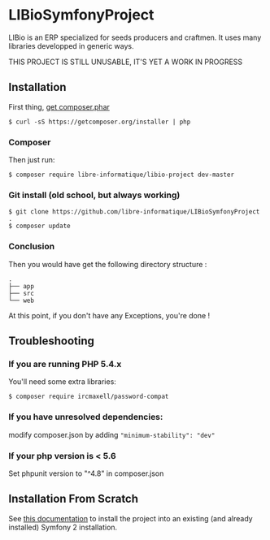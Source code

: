 LIBioSymfonyProject
===================

LIBio is an ERP specialized for seeds producers and craftmen. It uses many libraries developped in generic ways.

THIS PROJECT IS STILL UNUSABLE, IT'S YET A WORK IN PROGRESS

Installation
------------

First thing, [get composer.phar](https://getcomposer.org/download/)

```
$ curl -sS https://getcomposer.org/installer | php
```

### Composer

Then just run:

```
$ composer require libre-informatique/libio-project dev-master
```

### Git install (old school, but always working)

```
$ git clone https://github.com/libre-informatique/LIBioSymfonyProject .
$ composer update
```

### Conclusion

Then you would have get the following directory structure :

```
.
├── app
├── src
└── web
```

At this point, if you don't have any Exceptions, you're done !

Troubleshooting
---------------

### If you are running PHP 5.4.x

You'll need some extra libraries:

```
$ composer require ircmaxell/password-compat
```

### If you have unresolved dependencies:

modify composer.json by adding ```"minimum-stability": "dev"```

### If your php version is < 5.6

Set phpunit version to "^4.8" in composer.json 

Installation From Scratch
-------------------------
 
See [this documentation](README-FROM-SCRATCH.md) to install the project into an existing (and already installed) Symfony 2 installation.
